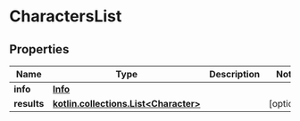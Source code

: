 
# CharactersList

## Properties
| Name | Type | Description | Notes |
| ------------ | ------------- | ------------- | ------------- |
| **info** | [**Info**](Info.md) |  |  |
| **results** | [**kotlin.collections.List&lt;Character&gt;**](Character.md) |  |  [optional] |



